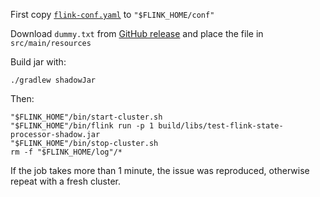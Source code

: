 First copy [`flink-conf.yaml`](flink-conf.yaml) to `"$FLINK_HOME/conf"`

Download `dummy.txt` from [GitHub release](https://github.com/asardaes/test-flink-state-processor/releases/tag/v0) and place the file in `src/main/resources`

Build jar with:

```shell
./gradlew shadowJar
```

Then:

```shell
"$FLINK_HOME"/bin/start-cluster.sh
"$FLINK_HOME"/bin/flink run -p 1 build/libs/test-flink-state-processor-shadow.jar
"$FLINK_HOME"/bin/stop-cluster.sh
rm -f "$FLINK_HOME/log"/*
```

If the job takes more than 1 minute,
the issue was reproduced,
otherwise repeat with a fresh cluster.
